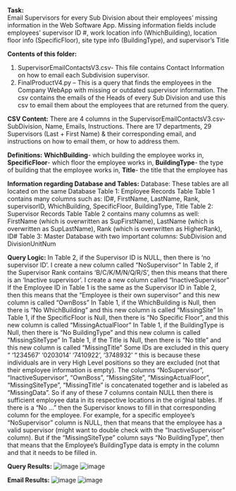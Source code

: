 **Task:**  
Email Supervisors for every Sub Division about their employees’ missing information in the Web Software App. Missing information fields include employees’ supervisor ID #, work location info (WhichBuilding), location floor info (SpecificFloor), site type info (BuildingType), and supervisor’s Title

**Contents of this folder:**
1.	SupervisorEmailContactsV3.csv- This file contains Contact Information on how to email each Subdivision supervisor.
2.	FinalProductV4.py – This is a query that finds the employees in the Company WebApp with missing or outdated supervisor information. The csv contains the emails of the Heads of every Sub Division and use this csv to email them about the employees that are returned from the query.

**CSV Content:**
There are 4 columns in the SupervisorEmailContactsV3.csv- SubDivision, Name, Emails, Instructions. There are 17 departments, 29 Supervisors (Last + First Name) & their corresponding email, and instructions on how to email them, or how to address them.

**Definitions:**
**WhichBuilding**- which building the employee works in,
**SpecificFloor**- which floor the employee works in, 
**BuildingType**- the type of building that the employee works in, 
**Title**- the title that the employee has

**Information regarding Database and Tables:**
Database: These tables are all located on the same Database
Table 1: Employee Records Table 
Table 1 contains many columns such as: ID#, FirstName, LastName, Rank, supervisorID, WhichBuilding, SpecificFloor, BuildingType, Title
Table 2: Supervisor Records Table
 Table 2 contains many columns as well: FirstName (which is overwritten as SupFirstName), LastName (which is overwritten as SupLastName), Rank (which is overwritten as HigherRank), ID#
Table 3: Master Database with two important columns: SubDivision and DivisionUnitNum

**Query Logic:**
In Table 2, if the Supervisor ID is NULL, then there is ‘no supervisor ID’. I create a new column called “NoSupervisor”
In Table 2, if the Supervisor Rank contains ‘B/C/K/M/N/Q/R/S’, then this means that there is an ‘Inactive supervisor’. I create a new column called “InactiveSupervisor”
If the Employee ID in Table 1 is the same as the Supervisor ID in Table 2, then this means that the “Employee is their own supervisor” and this new column is called “OwnBoss”
In Table 1, if the WhichBuilding is Null, then there is “No WhichBuilding” and this new column is called “MissingSite”
In Table 1, if the SpecificFloor is Null, then there is “No Specific Floor”, and this new column is called “MissingActualFloor”
In Table 1, if the BuildingType is Null, then there is “No BuildingType” and this new column is called “MissingSiteType”
In Table 1, if the Title is Null, then there is “No title” and this new column is called “MissingTitle”
Some IDs are excluded in this query “ ‘1234567’ ‘0203014’ ‘7410922’, ‘3748932’ “ this is because these individuals are in very High Level positions so they are excluded (not that their employee information is empty).
The columns “NoSupervisor”, “InactiveSupervisor”, “OwnBoss”, “MissingSite”, “MissingActualFloor”, “MissingSiteType”, “MissingTitle” is concatenated together and is labeled as “MissingData”. So if any of these 7 columns contain NULL then there is sufficient employee data in its respective locations in the original tables. If there is a “No …” then the Supervisor knows to fill in that corresponding column for the employee. 
For example, for a specific employee’s “NoSupervisor” column is NULL, then that means that the employee has a valid supervisor (might want to double check with the “InactiveSupervisor” column). But if the “MissingSiteType” column says “No BuildingType”, then that means that the Employee’s BuildingType data is empty in the column and that it needs to be filled in.

**Query Results:**
![image](https://user-images.githubusercontent.com/66147832/165105995-4d7d49bd-c635-42fa-ab7a-c015acd49aad.png)
![image](https://user-images.githubusercontent.com/66147832/165106556-b94a6459-ba42-4bc1-8c03-24acd064da75.png)


**Email Results:**
 ![image](https://user-images.githubusercontent.com/66147832/165106618-bd0d4e07-df73-475d-a7c1-500bcf2874d4.png)
 ![image](https://user-images.githubusercontent.com/66147832/165106638-60084ce8-374f-4322-85fe-bef05cbc0fba.png)
